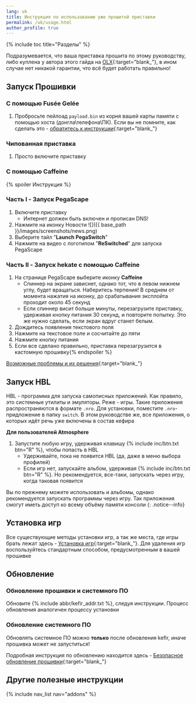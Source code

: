 ```yaml
---
lang: uk
title: Инструкция по использованию уже прошитой приставки
permalink: /uk/usage.html
author_profile: true
---
```

{% include toc title="Разделы" %}

Подразумевается, что ваша приставка прошита по этому руководству, либо куплена у автора этого гайда на [OLX](http://shop.customfw.xyz){:target="blank_"}, в ином случае нет никакой гарантии, что всё будет работать правильно!

## Запуск Прошивки 

### С помощью Fusée Gelée
1. Пробросьте пейлоад `payload.bin` из корня вашей карты памяти с помощью хоста (донгла\телефона\ПК). Если вы не помните, как сделать это - [обратитесь к инструкции](fusee-gelee){:target="blank_"}


### Чипованная приставка
1. Просто включите приставку

### С помощью Caffeine
{% spoiler Инструкция %}
### Часть I - Запуск PegaScape

1. Включите приставку
    * Интернет должен быть включен и прописан DNS! 
1. Нажмите на иконку Новости ![]({{ base_path }}/images/screenshots/news.png) 
1. Выберите тайл "**Launch PegaSwitch**"
1. Нажмите на видео с логотипом "**ReSwitched**" для запуска PegaScape

### Часть II - Запуск hekate с помощью Caffeine

1. На странице PegaScape выберите иконку **Caffeine**
	* Спиннер на экране зависнет, однако тот, что в левом нижнем углу, будет вращаться. Наберитесь терпения! В среднем от момента нажатия на иконку,  до срабатывания эксплойта проходит около 45 секунд
	* Если спиннер висит больше минуты, перезагрузите приставку, удерживая кнопку питания 30 секунд, и повторите попытку. Это же нужно сделать, если экран вдруг станет белым. 
1. Дождитесь появления текстового поля 
1. Нажмите на текстовое поле и сосчитайте до пяти
1. Нажмите кнопку питания
1. Если все сделано правильно, приставка перезагрузится в кастомную прошивку{% endspoiler %}

[Возможные проблемы и их решения](troubleshooting){:target="blank_"}

## Запуск HBL 

HBL - программа для запуска самописных приложений. Как правило, это системные утилиты и эмуляторы. Реже - игры. Такие приложения распространяются в формате `.nro`. Для установки, поместите `.nro`-придложение в папку `switch`. В этом руководстве же, все приложения, о которых идёт речь уже включены в состав кефира 

**Для пользователей Atmosphere**
1. Запустите любую игру, удерживая клавишу {% include inc/btn.txt btn="R" %}, чтобы попасть в HBL
    * Удерживайте, пока не появится HBL (да, даже в меню выбора профилей)
    * Если игр нет, запускайте альбом, удерживая {% include inc/btn.txt btn="R" %}. Но рекомендуется, все-таки, запускать через игру, когда таковая появится 

Вы по прежнему можете использовать и альбомы, однако рекомендуется запускать программы через игру. Так приложения смогут иметь доступ ко всему объёму памяти консоли
{: .notice--info}

## Установка игр 

Все существующие методы установки игр, а так же места, где игры брать лежат здесь - [Установка игр](games){:target="blank_"}.
Для удаления игр воспользуйтесь стандартным способом, предусмотренным в вашей прошивке

## Обновление

### Обновление прошивки и системного ПО 

Обновите {% include abbr/kefir_addr.txt %}, следуя инструкции. Процесс обновления аналогичен процессу установки

### Обновление системного ПО

Обновлять системное ПО можно **только** после обновления kefir, иначе прошивка может не запуститься! 

Подробная инструкция по обновлению находится здесь - [Безопасное обновление прошивки](update-fw){:target="blank_"}

## Другие полезные инструкции 

{% include nav_list nav="addons" %}